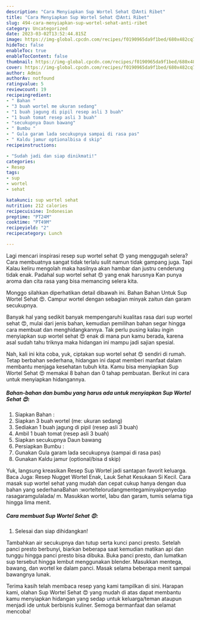 ```yaml
---
description: "Cara Menyiapkan Sup Wortel Sehat 😍Anti Ribet"
title: "Cara Menyiapkan Sup Wortel Sehat 😍Anti Ribet"
slug: 494-cara-menyiapkan-sup-wortel-sehat-anti-ribet
category: Uncategorized
date: 2023-03-02T13:52:44.815Z
image: https://img-global.cpcdn.com/recipes/f0190965da9f1bed/680x482cq70/sup-wortel-sehat-foto-resep-utama.jpg
hideToc: false
enableToc: true
enableTocContent: false
thumbnail: https://img-global.cpcdn.com/recipes/f0190965da9f1bed/680x482cq70/sup-wortel-sehat-foto-resep-utama.jpg
cover: https://img-global.cpcdn.com/recipes/f0190965da9f1bed/680x482cq70/sup-wortel-sehat-foto-resep-utama.jpg
author: Admin
authorAv: notfound
ratingvalue: 5
reviewcount: 19
recipeingredient:
- " Bahan "
- "3 buah wortel me ukuran sedang"
- "1 buah jagung di pipil resep asli 3 buah"
- "1 buah tomat resep asli 3 buah"
- "secukupnya Daun bawang"
- " Bumbu "
- " Gula garam lada secukupnya sampai di rasa pas"
- " Kaldu jamur optionalbisa d skip"
recipeinstructions:

- "Sudah jadi dan siap dinikmati!"
categories:
- Resep
tags:
- sup
- wortel
- sehat

katakunci: sup wortel sehat 
nutrition: 212 calories
recipecuisine: Indonesian
preptime: "PT24M"
cooktime: "PT49M"
recipeyield: "2"
recipecategory: Lunch

---
```



Lagi mencari inspirasi resep sup wortel sehat 😍 yang menggugah selera? Cara membuatnya sangat tidak terlalu sulit namun tidak gampang juga. Tapi Kalau keliru mengolah maka hasilnya akan hambar dan justru cenderung tidak enak. Padahal sup wortel sehat 😍 yang enak harusnya Kan punya aroma dan cita rasa yang bisa memancing selera kita.


Monggo silahkan diperhatikan detail dibawah ini. Bahan Bahan Untuk Sup Wortel Sehat 😍. Campur wortel dengan sebagian minyak zaitun dan garam secukupnya.

Banyak hal yang sedikit banyak mempengaruhi kualitas rasa dari sup wortel sehat 😍, mulai dari jenis bahan, kemudian pemilihan bahan segar hingga cara membuat dan menghidangkannya. Tak perlu pusing kalau ingin menyiapkan sup wortel sehat 😍 enak di mana pun kamu berada, karena asal sudah tahu triknya maka hidangan ini mampu jadi sajian spesial.


Nah, kali ini kita coba, yuk, ciptakan sup wortel sehat 😍 sendiri di rumah. Tetap berbahan sederhana, hidangan ini dapat memberi manfaat dalam membantu menjaga kesehatan tubuh kita. Kamu bisa menyiapkan Sup Wortel Sehat 😍 memakai 8 bahan dan 0 tahap pembuatan. Berikut ini cara untuk menyiapkan hidangannya.

<!--inarticleads1-->

##### Bahan-bahan dan bumbu yang harus ada untuk menyiapkan Sup Wortel Sehat 😍:

1. Siapkan  Bahan :
1. Siapkan 3 buah wortel (me: ukuran sedang)
1. Sediakan 1 buah jagung di pipil (resep asli 3 buah)
1. Ambil 1 buah tomat (resep asli 3 buah)
1. Siapkan secukupnya Daun bawang
1. Persiapkan  Bumbu :
1. Gunakan  Gula garam lada secukupnya (sampai di rasa pas)
1. Gunakan  Kaldu jamur (optional/bisa d skip)


Yuk, langsung kreasikan Resep Sup Wortel jadi santapan favorit keluarga. Baca Juga: Resep Nugget Wortel Enak, Lauk Sehat Kesukaan Si Kecil. Cara masak sup wortel sehat yang mudah dan cepat cukup hanya dengan dua bahan yang sederhanaBahan :worteltelorudangmentegaminyakpenyedap rasagaramgulalada/ m. Masukkan wortel, labu dan garam, tumis selama tiga hingga lima menit. 

<!--inarticleads2-->

##### Cara membuat Sup Wortel Sehat 😍:


1. Selesai dan siap dihidangkan!

Tambahkan air secukupnya dan tutup serta kunci panci presto. Setelah panci presto berbunyi, biarkan beberapa saat kemudian matikan api dan tunggu hingga panci presto bisa dibuka. Buka panci presto, dan lumatkan sup tersebut hingga lembut menggunakan blender. Masukkan mentega, bawang, dan wortel ke dalam panci. Masak selama beberapa menit sampai bawangnya lunak. 

Terima kasih telah membaca resep yang kami tampilkan di sini. Harapan kami, olahan Sup Wortel Sehat 😍 yang mudah di atas dapat membantu kamu menyiapkan hidangan yang sedap untuk keluarga/teman ataupun menjadi ide untuk berbisnis kuliner. Semoga bermanfaat dan selamat mencoba!
